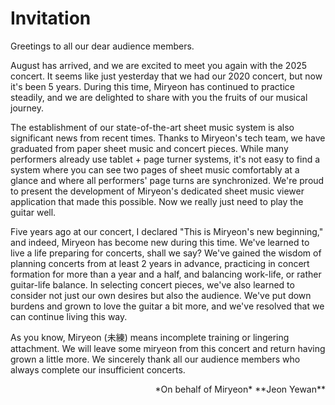 # Invitation

Greetings to all our dear audience members.

August has arrived, and we are excited to meet you again with the 2025 concert. It seems like just yesterday that we had our 2020 concert, but now it's been 5 years. During this time, Miryeon has continued to practice steadily, and we are delighted to share with you the fruits of our musical journey.

The establishment of our state-of-the-art sheet music system is also significant news from recent times. Thanks to Miryeon's tech team, we have graduated from paper sheet music and concert pieces. While many performers already use tablet + page turner systems, it's not easy to find a system where you can see two pages of sheet music comfortably at a glance and where all performers' page turns are synchronized. We're proud to present the development of Miryeon's dedicated sheet music viewer application that made this possible. Now we really just need to play the guitar well.

Five years ago at our concert, I declared "This is Miryeon's new beginning," and indeed, Miryeon has become new during this time. We've learned to live a life preparing for concerts, shall we say? We've gained the wisdom of planning concerts from at least 2 years in advance, practicing in concert formation for more than a year and a half, and balancing work-life, or rather guitar-life balance. In selecting concert pieces, we've also learned to consider not just our own desires but also the audience. We've put down burdens and grown to love the guitar a bit more, and we've resolved that we can continue living this way.

As you know, Miryeon (未練) means incomplete training or lingering attachment. We will leave some miryeon from this concert and return having grown a little more. We sincerely thank all our audience members who always complete our insufficient concerts.

<div style="text-align: right">
*On behalf of Miryeon*  
**Jeon Yewan**
</div>